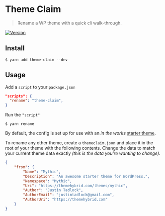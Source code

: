 # Theme Claim

> Rename a WP theme with a quick cli walk-through.

[![Version][version-badge]][npm]

[version-badge]: https://img.shields.io/npm/v/theme-claim.svg?style=flat-square
[npm]: https://npmjs.com/package/theme-claim

## Install

```shell
$ yarn add theme-claim --dev
```

## Usage

Add a `script` to your `package.json`

```json
"scripts": {
  "rename": "theme-claim",
}
```

Run the `"script"`

```shell
$ yarn rename
```

By default, the config is set up for use with an _in the works_ [starter theme](https://github.com/justintadlock/abc).

To rename any other theme, create a `themeclaim.json` and place it in the root of your theme with the following contents.
Change the data to match your current theme data exactly _(this is the data you're wanting to change)_.

```json
{
	"from": {
		"Name": "Mythic",
		"Description": "An awesome starter theme for WordPress.",
		"Namespace": "Mythic",
		"Uri": "https://themehybrid.com/themes/mythic",
		"Author": "Justin Tadlock",
		"AuthorEmail": "justintadlock@gmail.com",
		"AuthorUri": "https://themehybrid.com"
	}
}
```
